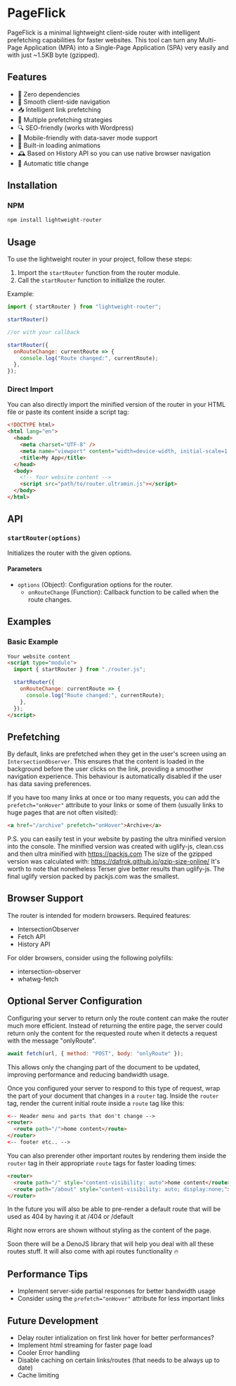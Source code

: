 # PageFlick

PageFlick is a minimal lightweight client-side router with intelligent prefetching capabilities for faster websites. This tool can turn any Multi-Page Application (MPA) into a Single-Page Application (SPA) very easily and with just ~1.5KB byte (gzipped).

## Features

- 🚀 Zero dependencies
- 🔄 Smooth client-side navigation
- 📥 Intelligent link prefetching
- 🎯 Multiple prefetching strategies
- 🔍 SEO-friendly (works with Wordpress)
- 📱 Mobile-friendly with data-saver mode support
- 🎨 Built-in loading animations
- 🕰️ Based on History API so you can use native browser navigation
- 🤖 Automatic title change


## Installation

### NPM

```sh
npm install lightweight-router
```

## Usage

To use the lightweight router in your project, follow these steps:

1. Import the `startRouter` function from the router module.
2. Call the `startRouter` function to initialize the router.

Example:

```javascript
import { startRouter } from "lightweight-router";

startRouter()

//or with your callback

startRouter({
  onRouteChange: currentRoute => {
    console.log("Route changed:", currentRoute);
  },
});
```

### Direct Import

You can also directly import the minified version of the router in your HTML file or paste its content inside a script tag:

```html
<!DOCTYPE html>
<html lang="en">
  <head>
    <meta charset="UTF-8" />
    <meta name="viewport" content="width=device-width, initial-scale=1.0" />
    <title>My App</title>
  </head>
  <body>
    <!-- Your website content -->
    <script src="path/to/router.ultramin.js"></script>
  </body>
</html>
```

## API

### `startRouter(options)`

Initializes the router with the given options.

#### Parameters

- `options` (Object): Configuration options for the router.
  - `onRouteChange` (Function): Callback function to be called when the route changes.

## Examples

### Basic Example

```html
Your website content
<script type="module">
  import { startRouter } from "./router.js";

  startRouter({
    onRouteChange: currentRoute => {
      console.log("Route changed:", currentRoute);
    },
  });
</script>
```

## Prefetching

By default, links are prefetched when they get in the user's screen using an `IntersectionObserver`. This ensures that the content is loaded in the background before the user clicks on the link, providing a smoother navigation experience.
This behaviour is automatically disabled if the user has data saving preferences.


If you have too many links at once or too many requests, you can add the `prefetch="onHover"` attribute to your links or some of them (usually links to huge pages that are not often visited):

```html
<a href="/archive" prefetch="onHover">Archive</a>
```

P.S. you can easily test in your website by pasting the ultra minified version into the console.
The minified version was created with uglify-js, clean.css and then ultra minified with https://packjs.com
The size of the gzipped version was calculated with: https://dafrok.github.io/gzip-size-online/
It's worth to note that nonetheless Terser give better results than uglify-js. The final uglify version packed by packjs.com was the smallest.

## Browser Support

The router is intended for modern browsers. Required features:

- IntersectionObserver
- Fetch API
- History API

For older browsers, consider using the following polyfills:

- intersection-observer
- whatwg-fetch

## Optional Server Configuration

Configuring your server to return only the route content can make the router much more efficient. Instead of returning the entire page, the server could return only the content for the requested route when it detects a request with the message "onlyRoute".

```javascript
await fetch(url, { method: "POST", body: "onlyRoute" });
```

This allows only the changing part of the document to be updated, improving performance and reducing bandwidth usage.

Once you configured your server to respond to this type of request, wrap the part of your document that changes in a `router` tag. Inside the `router` tag, render the current initial route inside a `route` tag like this:

```html
<-- Header menu and parts that don't change -->
<router>
  <route path="/">home content</route>
</router>
<-- footer etc.. -->
```

You can also prerender other important routes by rendering them inside the `router` tag in their appropriate `route` tags for faster loading times:

```html
<router>
  <route path="/" style="content-visibility: auto">home content</route>
  <route path="/about" style="content-visibility: auto; display:none;">about content</route>
</router>
```

In the future you will also be able to pre-render a default route that will be used as 404 by having it at /404 or /default

Right now errors are shown without styling as the content of the page.

Soon there will be a DenoJS library that will help you deal with all these routes stuff. It will also come with api routes functionality 🔥

## Performance Tips
- Implement server-side partial responses for better bandwidth usage
- Consider using the `prefetch="onHover"` attribute for less important links

## Future Development
- Delay router intialization on first link hover for better performances?
- Implement html streaming for faster page load
- Cooler Error handling
- Disable caching on certain links/routes (that needs to be always up to date)
- Cache limiting






